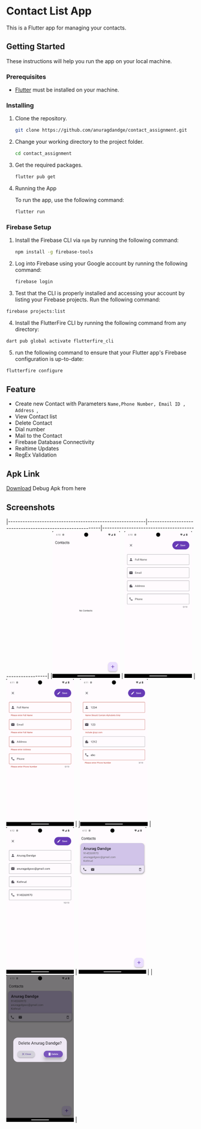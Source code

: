 
# Contact List App

This is a Flutter app for managing your contacts.

## Getting Started

These instructions will help you run the app on your local machine.

### Prerequisites

- [Flutter](https://flutter.dev/docs/get-started/install) must be installed on your machine.

  

### Installing

1. Clone the repository.

   ```bash
   git clone https://github.com/anuragdandge/contact_assignment.git
   ```

2. Change your working directory to the project folder.

   ```bash
   cd contact_assignment
   ```

3. Get the required packages.

   ```bash
   flutter pub get
   ```

4. Running the App

   To run the app, use the following command:

   ```bash
   flutter run
   ```


### Firebase Setup 

1. Install the Firebase CLI via ```npm``` by running the following command:

   ```bash
   npm install -g firebase-tools 
   ```

2. Log into Firebase using your Google account by running the following command:

   ```bash
   firebase login
   ```

 3. Test that the CLI is properly installed and accessing your account by listing your Firebase projects. Run the following command:
   
   ```bash
   firebase projects:list  
   ```

 4. Install the FlutterFire CLI by running the following command from any directory:
   
   ```bash
   dart pub global activate flutterfire_cli
   ```
 5. run the following command to ensure that your Flutter app's Firebase configuration is up-to-date:
   ```bash
   flutterfire configure
   ```


## Feature

- Create new Contact with Parameters `Name,Phone Number, Email ID , Address `,
- View Contact list
- Delete Contact
- Dial number
- Mail to the Contact
- Firebase Database Connectivity
- Realtime Updates 
- RegEx Validation

## Apk Link 
  [Download](https://drive.google.com/file/d/1sRZXsDCtLG2vM7LAHkWxNcaI2f6Z8PMk/view?usp=sharing) Debug Apk from here 
  
## Screenshots 
|---------------------------------------------------------|----------------------------------------------------------|-------------------------------------------------------|
|<img src="/screenshots/ss1.png" width="180" heigh="350"> | <img src="/screenshots/ss2.png" width="180" heigh="350"> | <img src="/screenshots/ss3.png" width="180" heigh="350"> |
|<img src="/screenshots/ss4.png" width="180" heigh="350"> | <img src="/screenshots/ss5.png" width="180" heigh="350"> | <img src="/screenshots/ss6.png" width="180" heigh="350"> |
|<img src="/screenshots/ss7.png" width="180" heigh="350"> |
